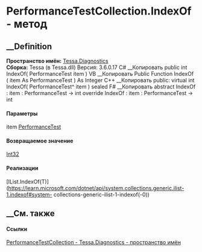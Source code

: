 # PerformanceTestCollection.IndexOf - метод
##  __Definition
 **Пространство имён:** [Tessa.Diagnostics](N_Tessa_Diagnostics.htm)  
 **Сборка:** Tessa (в Tessa.dll) Версия: 3.6.0.17
C# __Копировать
     public int IndexOf(
    	PerformanceTest item
    )
VB __Копировать
     Public Function IndexOf ( 
    	item As PerformanceTest
    ) As Integer
C++ __Копировать
     public:
    virtual int IndexOf(
    	PerformanceTest^ item
    ) sealed
F# __Копировать
     abstract IndexOf : 
            item : PerformanceTest -> int 
    override IndexOf : 
            item : PerformanceTest -> int 
#### Параметры
item [PerformanceTest](T_Tessa_Diagnostics_PerformanceTest.htm)
#### Возвращаемое значение
[Int32](https://learn.microsoft.com/dotnet/api/system.int32)
#### Реализации
[IList<T>.IndexOf(T)](https://learn.microsoft.com/dotnet/api/system.collections.generic.ilist-1.indexof#system-
collections-generic-ilist-1-indexof\(-0\))  
##  __См. также
#### Ссылки
[PerformanceTestCollection -
](T_Tessa_Diagnostics_PerformanceTestCollection.htm)
[Tessa.Diagnostics - пространство имён](N_Tessa_Diagnostics.htm)
